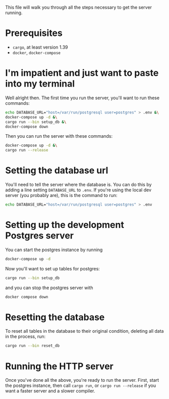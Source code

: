 This file will walk you through all the steps necessary to get the server running.

# Prerequisites

- `cargo`, at least version 1.39
- `docker`, `docker-compose`

# I'm impatient and just want to paste into my terminal

Well alright then.
The first time you run the server, you'll want to run these commands:

```bash
echo DATABASE_URL="host=/var/run/postgresql user=postgres" > .env &\
docker-compose up -d &\
cargo run --bin setup_db &\
docker-compose down
```

Then you can run the server with these commands:

```bash
docker-compose up -d &\
cargo run --release
```

# Setting the database url

You'll need to tell the server where the database is.
You can do this by adding a line setting `DATABASE_URL` to `.env`.
If you're using the local dev server (you probably are), this is the command to run:

```bash
echo DATABASE_URL="host=/var/run/postgresql user=postgres" > .env
```

# Setting up the development Postgres server


You can start the postgres instance by running 

```bash
docker-compose up -d
```

Now you'll want to set up tables for postgres:

```bash
cargo run --bin setup_db
```

and you can stop the postgres server with

```bash
docker compose down
```

# Resetting the database

To reset all tables in the database to their original condition, deleting all data
in the process, run:

```bash
cargo run --bin reset_db
```

# Running the HTTP server

Once you've done all the above, you're ready to run the server.
First, start the postgres instance, then call `cargo run`, or `cargo run --release` if you want a faster server and a slower compiler.
